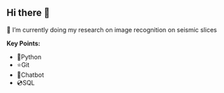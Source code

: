 ## Hi there 👋

🔭 I’m currently doing my research on image recognition on seismic slices 

**Key Points:**
  - 🐍Python
  - ⭐️Git
  - 🤖Chatbot
  - 💿SQL


<!--
**IldarZayrullin/IldarZayrullin** is a ✨ _special_ ✨ repository because its `README.md` (this file) appears on your GitHub profile.

Here are some ideas to get you started:

- 🔭 I’m currently working on image recognition on seismic slices. 
- 🌱 I’m currently learning ...
- 👯 I’m looking to collaborate on ...
- 🤔 I’m looking for help with ...
- 💬 Ask me about ...
- 📫 How to reach me: ...
- 😄 Pronouns: ...
- ⚡ Fun fact: ...
-->
